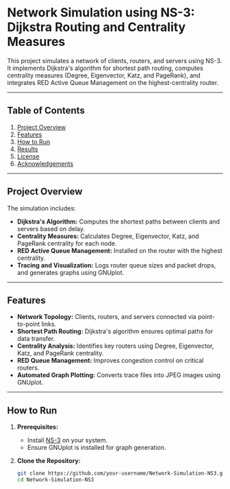 # Network Simulation using NS-3: Dijkstra Routing and Centrality Measures

This project simulates a network of clients, routers, and servers using NS-3. It implements Dijkstra's algorithm for shortest path routing, computes centrality measures (Degree, Eigenvector, Katz, and PageRank), and integrates RED Active Queue Management on the highest-centrality router.

---

## Table of Contents
1. [Project Overview](#project-overview)
2. [Features](#features)
3. [How to Run](#how-to-run)
4. [Results](#results)
5. [License](#license)
6. [Acknowledgements](#acknowledgements)

---

## Project Overview
The simulation includes:
- **Dijkstra's Algorithm:** Computes the shortest paths between clients and servers based on delay.
- **Centrality Measures:** Calculates Degree, Eigenvector, Katz, and PageRank centrality for each node.
- **RED Active Queue Management:** Installed on the router with the highest centrality.
- **Tracing and Visualization:** Logs router queue sizes and packet drops, and generates graphs using GNUplot.

---

## Features
- **Network Topology:** Clients, routers, and servers connected via point-to-point links.
- **Shortest Path Routing:** Dijkstra's algorithm ensures optimal paths for data transfer.
- **Centrality Analysis:** Identifies key routers using Degree, Eigenvector, Katz, and PageRank centrality.
- **RED Queue Management:** Improves congestion control on critical routers.
- **Automated Graph Plotting:** Converts trace files into JPEG images using GNUplot.

  
---

## How to Run
1. **Prerequisites:**
   - Install [NS-3](https://www.nsnam.org/) on your system.
   - Ensure GNUplot is installed for graph generation.

2. **Clone the Repository:**
   ```bash
   git clone https://github.com/your-username/Network-Simulation-NS3.git
   cd Network-Simulation-NS3


